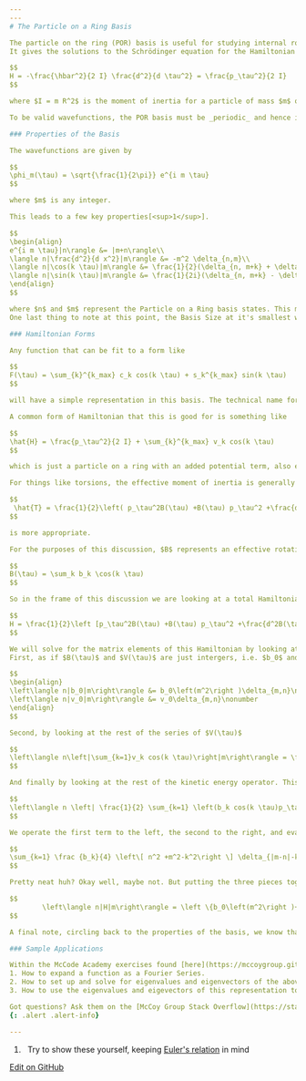 ```yaml
---
---
# The Particle on a Ring Basis

The particle on the ring (POR) basis is useful for studying internal rotations and torsions within a molecule.
It gives the solutions to the Schrödinger equation for the Hamiltonian

$$
H = -\frac{\hbar^2}{2 I} \frac{d^2}{d \tau^2} = \frac{p_\tau^2}{2 I}
$$

where $I = m R^2$ is the moment of inertia for a particle of mass $m$ on a ring of radius $R$ and $\tau$ is the rotation angle. For simplicity, moving forward from here we will assume that $\hbar$ = 1.

To be valid wavefunctions, the POR basis must be _periodic_ and hence is relevant for periodic problems on the domain $[0, 2 \pi]$

### Properties of the Basis

The wavefunctions are given by

$$
\phi_m(\tau) = \sqrt{\frac{1}{2\pi}} e^{i m \tau}
$$

where $m$ is any integer.

This leads to a few key properties[<sup>1</sup>].

$$
\begin{align} 
e^{i m \tau}|n\rangle &= |m+n\rangle\\
\langle n|\frac{d^2}{d x^2}|m\rangle &= -m^2 \delta_{n,m}\\
\langle n|\cos(k \tau)|m\rangle &= \frac{1}{2}(\delta_{n, m+k} + \delta_{n, m-k})\\
\langle n|\sin(k \tau)|m\rangle &= \frac{1}{2i}(\delta_{n, m+k} - \delta_{n, m-k}) 
\end{align}
$$

where $n$ and $m$ represent the Particle on a Ring basis states. This means that the range of $n$ and $m$ varies with the number of basis functions you choose to use or the _Basis Size_. Ultimately, the range spans from - _Basis Size_ to _Basis Size_ including 0. 
One last thing to note at this point, the Basis Size at it's smallest would be equal to the expansion order or $k_{max}$, but in order to get _stable_ solutions to the Hamiltionian (not changing numerically by increasing the basis size), the basis size will become larger than the value of $k_{max}$, but these properties greatly simplify increasing the size of the basis. Do you see why?

### Hamiltonian Forms

Any function that can be fit to a form like

$$
F(\tau) = \sum_{k}^{k_max} c_k cos(k \tau) + s_k^{k_max} sin(k \tau)
$$

will have a simple representation in this basis. The technical name for this form is a _Fourier series_, so in the applications that follow we'll talk about using a Fourier expansion for our operators.

A common form of Hamiltonian that this is good for is something like

$$
\hat{H} = \frac{p_\tau^2}{2 I} + \sum_{k}^{k_max} v_k cos(k \tau)
$$

which is just a particle on a ring with an added potential term, also expanded as a Fourier series.

For things like torsions, the effective moment of inertia is generally a function of $\tau$. If that's the case, a kinetic energy like

$$
 \hat{T} = \frac{1}{2}\left( p_\tau^2B(\tau) +B(\tau) p_\tau^2 +\frac{d^2}{d\tau^2}B(\tau) \right)
$$

is more appropriate.

For the purposes of this discussion, $B$ represents an effective rotation constant. We also treat $B$ through a Fourier expansion as

$$
B(\tau) = \sum_k b_k \cos(k \tau)
$$

So in the frame of this discussion we are looking at a total Hamiltonian of the form

$$
H = \frac{1}{2}\left [p_\tau^2B(\tau) +B(\tau) p_\tau^2 +\frac{d^2B(\tau)}{d\tau^2}\right ] + \sum_{k} v_k cos(k \tau)
$$

We will solve for the matrix elements of this Hamiltonian by looking at it in three pieces. 
First, as if $B(\tau)$ and $V(\tau)$ are just intergers, i.e. $b_0$ and $v_0$

$$
\begin{align}
\left\langle n|b_0|m\right\rangle &= b_0\left(m^2\right )\delta_{m,n}\nonumber \\
\left\langle n|v_0|m\right\rangle &= v_0\delta_{m,n}\nonumber 
\end{align}
$$

Second, by looking at the rest of the series of $V(\tau)$

$$
\left\langle n\left|\sum_{k=1}v_k cos(k \tau)\right|m\right\rangle = \frac{v_k}{2}\delta_{|m-n|-k,0}
$$

And finally by looking at the rest of the kinetic energy operator. This is where the fun math trick comes into play. So, looking at what is left

$$
\left\langle n \left| \frac{1}{2} \sum_{k=1} \left(b_k cos(k \tau)p_\tau^2 + p_\tau^2cos(k \tau) + \frac{d^2B(\tau)}{d\tau^2}cos(k \tau)\right)\right| m\right\rangle
$$

We operate the first term to the left, the second to the right, and evaluate the third. What falls out is

$$
\sum_{k=1} \frac {b_k}{4} \left\[ n^2 +m^2-k^2\right \] \delta_{|m-n|-k,0}
$$

Pretty neat huh? Okay well, maybe not. But putting the three pieces together we get matrix elements of the form

$$
        \left\langle n|H|m\right\rangle = \left \{b_0\left(m^2\right )+v_0\right \}\delta_{m,n}\nonumber + \sum_{k=1}  \left\{ \left [n^2 +m^2-k^2\right ]\frac {b_k}{4}+\frac{v_k}{2}\right \}\delta_{|m-n|-k,0}
$$

A final note, circling back to the properties of the basis, we know that once $m - n > k_{max}$ or $m - n < -k_{max}$ the matrix element is 0. Keep this in mind as you are thinking of ways to write and _optimize_ your python implementation of the Particle on a Ring Basis Set Representation.

### Sample Applications

Within the McCode Academy exercises found [here](https://mccoygroup.github.io/References/McCoy%20Group%20Code%20Academy/Exercises/), you will find three related to this topic.
1. How to expand a function as a Fourier Series.
2. How to set up and solve for eigenvalues and eigenvectors of the above described Hamiltonian starting with coefficents of $B$ and $V$ as they are expanded in a Fourier series.
3. How to use the eigenvalues and eigevectors of this representation to evaluate and plot the Particle on a Ring wavefunctions.

Got questions? Ask them on the [McCoy Group Stack Overflow](https://stackoverflow.com/c/mccoygroup/questions/ask)
{: .alert .alert-info}

---
```

1. <a id="#fn1">&nbsp;</a> Try to show these yourself, keeping [Euler's relation](https://en.wikipedia.org/wiki/Euler%27s_identity) in mind

[<sup>1</sup>]: #fn1

[Edit on GitHub](https://github.com/McCoyGroup/References/edit/gh-pages/References/Basis%20Set%20Methods/POR.md)
